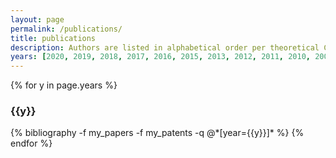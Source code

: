 ```yaml
---
layout: page
permalink: /publications/
title: publications
description: Authors are listed in alphabetical order per theoretical CS norm.
years: [2020, 2019, 2018, 2017, 2016, 2015, 2013, 2012, 2011, 2010, 2008, 2006, 2002]
---
```


{% for y in page.years %}
  <h3 class="year">{{y}}</h3>
  {% bibliography -f my_papers -f my_patents -q @*[year={{y}}]* %}
{% endfor %}
